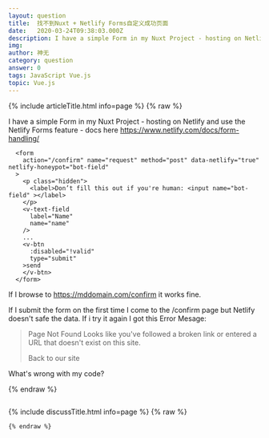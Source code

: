 ```yaml
---
layout: question
title:  找不到Nuxt + Netlify Forms自定义成功页面
date:   2020-03-24T09:38:03.000Z
description: I have a simple Form in my Nuxt Project - hosting on Netlify and use the Netl...
img: 
author: 神无
category: question
answer: 0
tags: JavaScript Vue.js
topic: Vue.js
---
```

<div class="article-root">
  <div class="article">
    {% include articleTitle.html info=page %}
    {% raw %}
    <div class="article-content"><p>I have a simple Form in my Nuxt Project - hosting on Netlify and use the Netlify Forms feature - docs here <a href="https://www.netlify.com/docs/form-handling/" rel="nofollow noreferrer">https://www.netlify.com/docs/form-handling/</a></p>

<pre><code>  &lt;form<font></font>
    action="/confirm" name="request" method="post" data-netlify="true" netlify-honeypot="bot-field"<font></font>
  &gt;<font></font>
    &lt;p class="hidden"&gt;<font></font>
      &lt;label&gt;Don’t fill this out if you're human: &lt;input name="bot-field" &gt;&lt;/label&gt;<font></font>
    &lt;/p&gt;<font></font>
    &lt;v-text-field<font></font>
      label="Name"<font></font>
      name="name"<font></font>
    /&gt;<font></font>
    ...<font></font>
    &lt;v-btn<font></font>
      :disabled="!valid"<font></font>
      type="submit"<font></font>
    &gt;send<font></font>
    &lt;/v-btn&gt;<font></font>
  &lt;/form&gt;<font></font>
</code></pre>

<p>If I browse to <a href="https://mddomain.com/confirm" rel="nofollow noreferrer">https://mddomain.com/confirm</a> it works fine.</p>

<p>If I submit the form on the first time I come to the /confirm page but Netlify doesn't safe the data. If i try it again I got this Error Mesage:</p>

<blockquote>
  <p>Page Not Found
  Looks like you've followed a broken link or entered a URL that doesn't exist on this site.</p>
  
  <p>Back to our site </p>
</blockquote>

<p>What's wrong with my code?</p></div>
    {% endraw %}
  </div>
  <p style="height: 0;width:0;overflow: hidden;"> 第3584篇《找不到Nuxt + Netlify Forms自定义成功页面》来自Winter(https://github.com/aiyld/aiyld.github.io)的站点</p>
  <div class="discuss-wrapper">
    {% include discussTitle.html info=page %}
    {% raw %}
    
    {% endraw %}
  </div>
<div>
